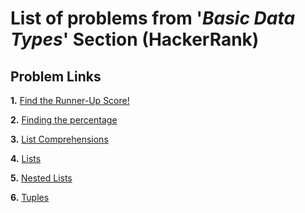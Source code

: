 # List of problems from '*Basic Data Types*' Section (HackerRank)

## Problem Links

**1.** [Find the Runner-Up Score!](https://www.hackerrank.com/challenges/find-second-maximum-number-in-a-list/problem)

**2.** [Finding the percentage](https://www.hackerrank.com/challenges/finding-the-percentage/problem)

**3.** [List Comprehensions](https://www.hackerrank.com/challenges/list-comprehensions/problem)

**4.** [Lists](https://www.hackerrank.com/challenges/python-lists/problem)

**5.** [Nested Lists](https://www.hackerrank.com/challenges/nested-list/problem)

**6.** [Tuples](https://www.hackerrank.com/challenges/python-tuples/problem)
